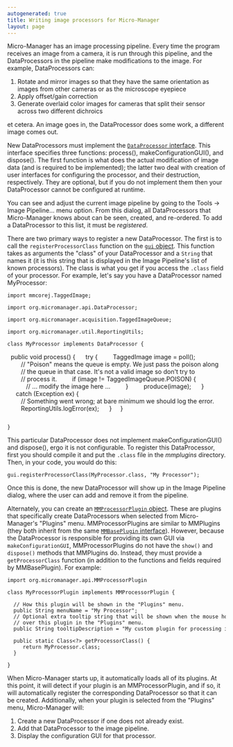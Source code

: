 ```yaml
---
autogenerated: true
title: Writing image processors for Micro-Manager
layout: page
---
```


Micro-Manager has an image processing pipeline. Every time the program
receives an image from a camera, it is run through this pipeline, and
the DataProcessors in the pipeline make modifications to the image. For
example, DataProcessors can:

1.  Rotate and mirror images so that they have the same orientation as
    images from other cameras or as the microscope eyepiece
2.  Apply offset/gain correction
3.  Generate overlaid color images for cameras that split their sensor
    across two different dichroics

et cetera. An image goes in, the DataProcessor does some work, a
different image comes out.

New DataProcessors must implement the [`DataProcessor`
interface](https://valelab.ucsf.edu/trac/micromanager/browser/mmstudio/src/org/micromanager/api/DataProcessor.java).
This interface specifies three functions: process(),
makeConfigurationGUI(), and dispose(). The first function is what does
the actual modification of image data (and is required to be
implemented); the latter two deal with creation of user interfaces for
configuring the processor, and their destruction, respectively. They are
optional, but if you do not implement them then your DataProcessor
cannot be configured at runtime.

You can see and adjust the current image pipeline by going to the Tools
-&gt; Image Pipeline... menu option. From this dialog, all
DataProcessors that Micro-Manager knows about can be seen, created, and
re-ordered. To add a DataProcessor to this list, it must be
*registered*.

There are two primary ways to register a new DataProcessor. The first is
to call the `registerProcessorClass` function on the [`gui`
object](https://valelab.ucsf.edu/trac/micromanager/browser/mmstudio/src/org/micromanager/api/ScriptInterface.java).
This function takes as arguments the "class" of your DataProcessor and a
`String` that names it (it is this string that is displayed in the Image
Pipeline's list of known processors). The class is what you get if you
access the `.class` field of your processor. For example, let's say you
have a DataProcessor named MyProcessor:

```
import mmcorej.TaggedImage;

import org.micromanager.api.DataProcessor;

import org.micromanager.acquisition.TaggedImageQueue;

import org.micromanager.util.ReportingUtils;

class MyProcessor implements DataProcessor {

```
  public void process() {
     try {
        TaggedImage image = poll();
        // "Poison" means the queue is empty. We just pass the poison along
        // the queue in that case. It's not a valid image so don't try to 
        // process it.
        if (image != TaggedImageQueue.POISON) {
           // ... modify the image here ...
        }
        produce(image);
     }
     catch (Exception ex) {
        // Something went wrong; at bare minimum we should log the error.
        ReportingUtils.logError(ex);
     }  
  }
```

}
```

This particular DataProcessor does not implement makeConfigurationGUI()
and dispose(), ergo it is not configurable. To register this
DataProcessor, first you should compile it and put the `.class` file in
the *mmplugins* directory. Then, in your code, you would do this:

```
gui.registerProcessorClass(MyProcessor.class, "My Processor");
```

Once this is done, the new DataProcessor will show up in the Image
Pipeline dialog, where the user can add and remove it from the pipeline.

Alternately, you can create an [`MMProcessorPlugin`
object](https://valelab.ucsf.edu/trac/micromanager/browser/mmstudio/src/org/micromanager/api/MMProcessorPlugin.java).
These are plugins that specifically create DataProcessors when selected
from Micro-Manager's "Plugins" menu. MMProcessorPlugins are similar to
MMPlugins (they both inherit from the same [`MMBasePlugin`
interface](https://valelab.ucsf.edu/trac/micromanager/browser/mmstudio/src/org/micromanager/api/MMBasePlugin.java)).
However, because the DataProcessor is responsible for providing its own
GUI via `makeConfigurationGUI`, MMProcessorPlugins do not have the
`show()` and `dispose()` methods that MMPlugins do. Instead, they must
provide a `getProcessorClass` function (in addition to the functions and
fields required by MMBasePlugin). For example:

```
import org.micromanager.api.MMProcessorPlugin

class MyProcessorPlugin implements MMProcessorPlugin {

  // How this plugin will be shown in the "Plugins" menu. 
  public String menuName = "My Processor";
  // Optional extra tooltip string that will be shown when the mouse hovers
  // over this plugin in the "Plugins" menu.
  public String tooltipDescription = "My custom plugin for processing images";

  public static Class<?> getProcessorClass() {
     return MyProcessor.class;
  }  

}
```

When Micro-Manager starts up, it automatically loads all of its plugins.
At this point, it will detect if your plugin is an MMProcessorPlugin,
and if so, it will automatically register the corresponding
DataProcessor so that it can be created. Additionally, when your plugin
is selected from the "Plugins" menu, Micro-Manager will:

1.  Create a new DataProcessor if one does not already exist.
2.  Add that DataProcessor to the image pipeline.
3.  Display the configuration GUI for that processor.
